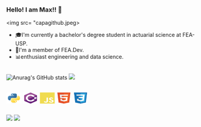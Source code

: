 ### Hello! I am Max!! 👋

<img src= "capagithub.jpeg>

- 🎓I'm currently a bachelor's degree student in actuarial science at FEA-USP.
- 👾I'm a member of FEA.Dev.
- 📊enthusiast engineering and data science.

##

![Anurag's GitHub stats](https://github-readme-stats.vercel.app/api?username=max-juan&show_icons=true&theme=dracula)
<img height="130em" src="https://github-readme-stats.vercel.app/api/top-langs/?username=max-juan&layout=compact&langs_count=7&theme=dracula"/>
<div style="display: inline_block"><br>
<img align="center" alt="Max-Python" height="30" width="40" src="https://raw.githubusercontent.com/devicons/devicon/master/icons/python/python-original.svg">
<img align="center" alt="Max-Csharp" height="30" width="40" src="https://raw.githubusercontent.com/devicons/devicon/master/icons/csharp/csharp-original.svg">
<img align="center" alt="Max-Js" height="30" width="40" src="https://raw.githubusercontent.com/devicons/devicon/master/icons/javascript/javascript-plain.svg">
<img align="center" alt="Max-HTML" height="30" width="40" src="https://raw.githubusercontent.com/devicons/devicon/master/icons/html5/html5-original.svg">
<img align="center" alt="Max-CSS" height="30" width="40" src="https://raw.githubusercontent.com/devicons/devicon/master/icons/css3/css3-original.svg">
  
##
  
<a href="https://www.linkedin.com/in/max-juan-oliveira-002a601a6/" target="_blank"><img src="https://img.shields.io/badge/-LinkedIn-%230077B5?style=for-the-badge&logo=linkedin&logoColor=white" target="_blank"></a>
<a href = "mailto:max.200.jos@usp.br"><img src="https://img.shields.io/badge/-Gmail-%23333?style=for-the-badge&logo=gmail&logoColor=white" target="_blank"></a>
